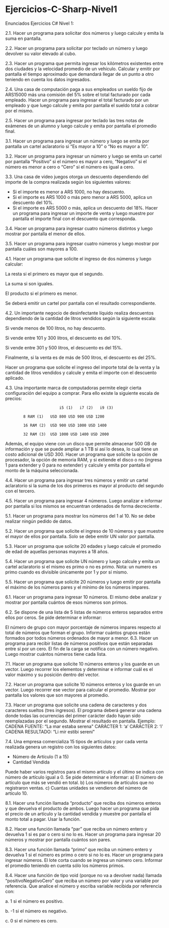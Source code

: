 # Ejercicios-C-Sharp-Nivel1

Enunciados Ejercicios C# Nivel 1:

2.1. Hacer un programa para solicitar dos números y luego calcule y emita la suma en pantalla.

2.2. Hacer un programa para solicitar por teclado un número y luego devolver su valor elevado al cubo.

2.3. Hacer un programa que permita ingresar los kilómetros existentes entre dos ciudades y la velocidad promedio de un vehículo. Calcular y emitir por pantalla el tiempo aproximado que demandará llegar de un punto a otro teniendo en cuenta los datos ingresados.

2.4. Una casa de computación paga a sus empleados un sueldo fijo de ARS15000 más una comisión del 5% sobre el total facturado por cada empleado. Hacer un programa para ingresar el total facturado por un empleado y que luego calcule y emita por pantalla el sueldo total a cobrar por el mismo.

2.5. Hacer un programa para ingresar por teclado las tres notas de exámenes de un alumno y luego calcule y emita por pantalla el promedio final.

3.1. Hacer un programa para ingresar un número y luego se emita por pantalla un cartel aclaratorio si “Es mayor a 10” o “No es mayor a 10”.

3.2. Hacer un programa para ingresar un número y luego se emita un cartel por pantalla “Positivo” si el número es mayor a cero, “Negativo” si el número es menor a cero o “Cero” si el número es igual a cero.

3.3. Una casa de video juegos otorga un descuento dependiendo del importe de la compra realizada según los siguientes valores:

- Si el importe es menor a ARS 1000, no hay descuento.
- Si el importe es ARS 1000 o más pero menor a ARS 5000, aplica un descuento del 10%.
- Si el importe es ARS 5000 o más, aplica un descuento del 18%.
Hacer un programa para ingresar un importe de venta y luego muestre por pantalla el importe final con el descuento que corresponda.

3.4. Hacer un programa para ingresar cuatro números distintos y luego mostrar por pantalla el menor de ellos.

3.5. Hacer un programa para ingresar cuatro números y luego mostrar por pantalla cuáles son mayores a 100.

4.1. Hacer un programa que solicite el ingreso de dos números y luego calcular:

La resta si el primero es mayor que el segundo.

La suma si son iguales.

El producto si el primero es menor.

Se deberá emitir un cartel por pantalla con el resultado correspondiente.

4.2. Un importante negocio de desinfectante líquido realiza descuentos dependiendo de la cantidad de litros vendidos según la siguiente escala:

Si vende menos de 100 litros, no hay descuento.

Si vende entre 101 y 300 litros, el descuento es del 10%.

Si vende entre 301 y 500 litros, el descuento es del 15%.

Finalmente, si la venta es de más de 500 litros, el descuento es del 25%.

Hacer un programa que solicite el ingreso del importe total de la venta y la cantidad de litros vendidos y calcule y emita el importe con el descuento  aplicado.

4.3. Una importante marca de computadoras permite elegir cierta configuración del equipo a comprar. Para ello existe la siguiente escala de precios:

                            i5 (1)   i7 (2)   i9 (3)

            8 RAM (1)	USD 800	USD 900	USD 1200

            16 RAM (2)	USD 900	USD 1000 USD 1400

            32 RAM (3)	USD 1000 USD 1400 USD 2000

Además, el equipo viene con un disco que permite almacenar 500 GB de información y que se puede ampliar a 1 TB si así lo desea, lo cual tiene un costo  adicional de USD 300. Hacer un programa que solicite la opción de procesador, la opción de memoria  RAM, y si extiende el disco o no (ingresa 1 para extender y 0 para no extender) y calcule y emita por pantalla el monto de la máquina seleccionada.

4.4. Hacer un programa para ingresar tres números y emitir un cartel aclaratorio si la suma de los dos primeros es mayor al producto del segundo con el tercero.

4.5. Hacer un programa para ingresar 4 números. Luego analizar e informar por pantalla si los mismos se encuentran ordenados de forma decreciente .

5.1. Hacer un programa para mostrar los números del 1 al 10. No se debe realizar ningún pedido de datos.

5.2. Hacer un programa que solicite el ingreso de 10 números y que muestre el mayor de ellos por pantalla. Solo se debe emitir UN valor por pantalla.

5.3. Hacer un programa que solicite 20 edades y luego calcule el promedio de edad de aquellas personas mayores a 18 años.

5.4. Hacer un programa que solicite UN número y luego calcule y emita un cartel aclaratorio si el mismo es primo o no es primo.  Nota: un numero es primo cuando es divisible únicamente por 1 y por sí mismo.

5.5. Hacer un programa que solicite 20 números y luego emitir por pantalla el máximo de los números pares y el mínimo de los números impares.

6.1. Hacer un programa para ingresar 10 números. El mismo debe analizar y mostrar por pantalla cuántos de esos números son primos.

6.2. Se dispone de una lista de 5 listas de números enteros separados entre ellos por ceros. Se pide determinar e informar:

El número de grupo con mayor porcentaje de números impares respecto al total de números que forman el grupo.
Informar cuántos grupos están formados por todos números ordenados de mayor a menor.
6.3. Hacer un programa para recibir listas de números positivos que están separadas entre sí por un cero. El fin de la carga se notifica con un número negativo. Luego mostrar cuántos números tiene cada lista.

7.1. Hacer un programa que solicite 10 números enteros y los guarde en un vector. Luego recorrer los elementos y determinar e informar cuál es el valor máximo y su posición dentro del vector.

7.2. Hacer un programa que solicite 10  números enteros y los guarde en un vector. Luego recorrer ese vector para calcular el promedio. Mostrar por pantalla los valores que son mayores al promedio.

7.3. Hacer un programa que solicite una cadena de caracteres y dos caracteres sueltos (tres ingresos). El programa deberá generar una cadena donde todas las ocurrencias del primer carácter dado hayan sido reemplazadas por el segundo. Mostrar el resultado en pantalla. Ejemplo:
CADENA FUENTE: “La mar estaba serena"
CARÁCTER 1: ‘a’ CARÁCTER 2: ‘i’
CADENA RESULTADO: “Li mir estibi sereni"

7.4. Una empresa comercializa 15 tipos de artículos y por cada venta realizada genera un registro con los siguientes datos:
- Número de Artículo (1 a 15)
- Cantidad Vendida 

Puede haber varios registros para el mismo artículo y el último se indica con número de artículo igual a 0.
Se pide determinar e informar:
a) El número de artículo que más se vendió en total.
b) Los números de artículos que no registraron ventas.
c) Cuantas unidades se vendieron del número de artículo 10.

8.1. Hacer una función llamada “producto” que reciba dos números enteros y que devuelva el producto de ambos. Luego hacer un programa que pida el precio de un artículo y la cantidad vendida y muestre por pantalla el monto total a pagar. Usar la función.

8.2. Hacer una función llamada “par” que reciba un número entero y devuelva 1 si es par o cero si no lo es. Hacer un programa para ingresar 20 números y mostrar por pantalla cuántos son pares.

8.3. Hacer una función llamada “primo” que reciba un número entero y devuelva 1 si el número es primo o cero si no lo es. Hacer un programa para ingresar números. El lote corta cuando se ingresa un número cero. Informar el promedio teniendo en cuenta sólo los números primos.

8.4. Hacer una función de tipo void (porque no va a devolver nada) llamada “positivoNegativoCero” que reciba un número por valor y una variable por referencia. Que analice el número y escriba variable recibida por referencia con:

a. 1 si el número es positivo.

b. -1 si el número es negativo.

c. 0 si el número es cero.